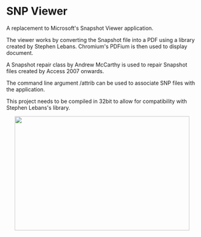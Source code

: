 # SNP Viewer

A replacement to Microsoft's Snapshot Viewer application. 

The viewer works by converting the Snapshot file into a PDF using a library created by Stephen Lebans. Chromium's PDFium is then used to display document.

A Snapshot repair class by Andrew McCarthy is used to repair Snapshot files created by Access 2007 onwards.

The command line argument /attrib can be used to associate SNP files with the application.

This project needs to be compiled in 32bit to allow for compatibility with Stephen Lebans's library.

<p align="center">
  <img width="460" height="300" src="https://i.imgur.com/MoKd6pW.png">

</p>
